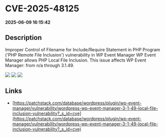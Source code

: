 # CVE-2025-48125

**2025-06-09 16:15:42**

## Description
Improper Control of Filename for Include/Require Statement in PHP Program ('PHP Remote File Inclusion') vulnerability in WP Event Manager WP Event Manager allows PHP Local File Inclusion. This issue affects WP Event Manager: from n/a through 3.1.49.

![](https://img.shields.io/static/v1?label=Score&message=8.1&color=red)
![](https://img.shields.io/static/v1?label=Severity&message=HIGH&color=red)
![](https://img.shields.io/static/v1?label=CWE&message=RFI&color=green)

## Links
- [https://patchstack.com/database/wordpress/plugin/wp-event-manager/vulnerability/wordpress-wp-event-manager-3-1-49-local-file-inclusion-vulnerability?_s_id=cve](https://patchstack.com/database/wordpress/plugin/wp-event-manager/vulnerability/wordpress-wp-event-manager-3-1-49-local-file-inclusion-vulnerability?_s_id=cve)
